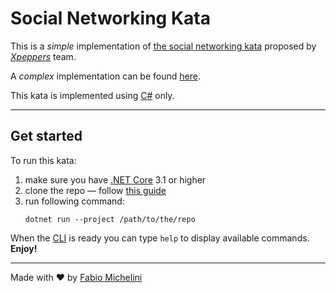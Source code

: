 Social Networking Kata
======================
This is a _simple_ implementation of [the social networking kata](https://github.com/xpeppers/social_networking_kata) proposed by [_Xpeppers_](https://www.xpeppers.com/en/) team.

A _complex_ implementation can be found [here](https://github.com/mamosk/social-network-kata).

This kata is implemented using [C#](https://docs.microsoft.com/en-us/dotnet/csharp/) only.

---

## Get started

To run this kata:

1. make sure you have [.NET Core](https://dotnet.microsoft.com/download/dotnet-core) 3.1 or higher
1. clone the repo — follow [this guide](https://docs.github.com/en/github/creating-cloning-and-archiving-repositories/cloning-a-repository)
1. run following command:
   ```
   dotnet run --project /path/to/the/repo
   ```
When the [CLI](#cli) is ready you can type `help` to display available commands.
**Enjoy!**

---
Made with ❤️ by [Fabio Michelini](https://www.linkedin.com/in/fabio-michelini/)
